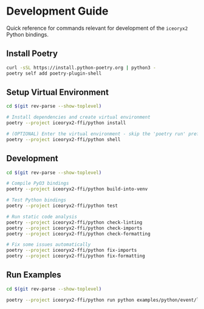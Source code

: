 # Development Guide

Quick reference for commands relevant for development of the `iceoryx2` Python bindings.

## Install Poetry

```sh
curl -sSL https://install.python-poetry.org | python3 -
poetry self add poetry-plugin-shell
```

## Setup Virtual Environment

```sh
cd $(git rev-parse --show-toplevel)

# Install dependencies and create virtual environment
poetry --project iceoryx2-ffi/python install

# (OPTIONAL) Enter the virtual environment - skip the 'poetry run' prefix for all commands
poetry --project iceoryx2-ffi/python shell
```

## Development

```sh
cd $(git rev-parse --show-toplevel)

# Compile PyO3 bindings
poetry --project iceoryx2-ffi/python build-into-venv

# Test Python bindings
poetry --project iceoryx2-ffi/python test

# Run static code analysis
poetry --project iceoryx2-ffi/python check-linting
poetry --project iceoryx2-ffi/python check-imports
poetry --project iceoryx2-ffi/python check-formatting

# Fix some issues automatically
poetry --project iceoryx2-ffi/python fix-imports
poetry --project iceoryx2-ffi/python fix-formatting
```

## Run Examples

```sh
cd $(git rev-parse --show-toplevel)

poetry --project iceoryx2-ffi/python run python examples/python/event/listener.py
```
